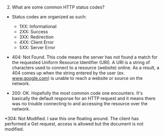 2. What are some common HTTP status codes?
* Status codes are organized as such: 
	* 1XX: Informational
	* 2XX: Success
	* 3XX: Redirection
	* 4XX: Client Error
	* 5XX: Server Error
* 404: Not Found. This code means the server has not found a match for the requested Uniform Resource Identifier (URI). A URI is a string of characters used to connect to a resource (website) online. As a result, a 404 comes up when the string entered by the user (ex. www.google.com) is unable to reach a website or source on the network.

* 200: OK. Hopefully the most common code one encounters. It's basically the default response for an HTTP request and it means there was no trouble connecting to and accessing the resource over the network. 

*304: Not Modified. I saw this one floating around. The client has performed a Get request, access is allowed but the document is not modified. 

